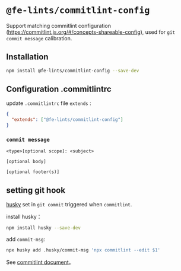 # `@fe-lints/commitlint-config`


Support matching commitlint configuration (https://commitlint.js.org/#/concepts-shareable-config), used for ` git commit message ` calibration.

## Installation


```bash
npm install @fe-lints/commitlint-config --save-dev
```

## Configuration .commitlintrc

update `.commitlintrc` file `extends` :

```json
{
  "extends": ["@fe-lints/commitlint-config"]
}
```

###  `commit message` 

```
<type>[optional scope]: <subject>

[optional body]

[optional footer(s)]
```

## setting git hook

 [husky](https://www.npmjs.com/package/husky) set in ` git commit ` triggered when ` commitlint `.

install husky：

```bash
npm install husky --save-dev
```

add `commit-msg`:

```bash
npx husky add .husky/commit-msg 'npx commitlint --edit $1'
```

See [commitlint document](https://commitlint.js.org/#/guides-local-setup?id=install-husky)。
